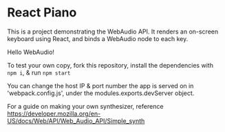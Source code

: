 # React Piano

This is a project demonstrating the WebAudio API. It renders an on-screen keyboard using React, and binds a WebAudio node to each key.

Hello WebAudio!

To test your own copy, fork this repository, install the dependencies with ```npm i```, & run ```npm start```

You can change the host IP & port number the app is served on in 'webpack.config.js',
under the modules.exports.devServer object.

For a guide on making your own synthesizer, reference
https://developer.mozilla.org/en-US/docs/Web/API/Web_Audio_API/Simple_synth
